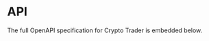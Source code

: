 # API

The full OpenAPI specification for Crypto Trader is embedded below.

<div class="fullwidth">
  <div id="redoc"></div>
</div>

<script src="https://cdn.redoc.ly/redoc/latest/bundles/redoc.standalone.js"></script>
<script>
  document.addEventListener('DOMContentLoaded', async function() {
    const container = document.getElementById('redoc');
    const candidates = [
      'openapi-api.yaml',
      'openapi-api.yml',
      'openapi.yaml',
      'openapi.yml',
      'openapi-api.json',
      'openapi.json'
    ];

    async function findSpecUrl() {
      for (const url of candidates) {
        try {
          const res = await fetch(url, { cache: 'no-store' });
          if (res.ok) {
            const text = await res.text();
            if (text && text.trim().length > 0) return url;
          }
        } catch (e) {
          // try next
        }
      }
      return null;
    }

    const specUrl = await findSpecUrl();
    const options = {
      hideHostname: true,
      expandResponses: '200,201',
      pathInMiddlePanel: true,
      theme: {
        spacing: { sectionVertical: 12 },
        colors: { primary: { main: '#3f51b5' } },
        typography: { fontSize: '14px' }
      }
    };

    if (specUrl) {
      Redoc.init(specUrl, options, container);
    } else {
      console.error('CT API OpenAPI spec not found. Tried: ', candidates);
      container.innerHTML = '<p><strong>OpenAPI spec not found.</strong><br/>Tried: ' + candidates.join(', ') + '</p>';
    }
  });
</script>
